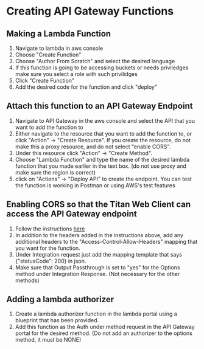 # Creating API Gateway Functions

## Making a Lambda Function
1. Navigate to lambda in aws console
2. Choose "Create Function"
3. Choose "Author From Scratch" and select the desired language
4. If this function is going to be accessing buckets or needs priviledges make sure you select a role with such privilidges
5. Click "Create Function"
6. Add the desired code for the function and click "deploy"

## Attach this function to an API Gateway Endpoint
1. Navigate to API Gateway in the aws console and select the API that you want to add the function to
2. Either navigate to the resource that you want to add the function to, or click "Action" -> "Create Resource". If you create the resource, do not make this a proxy resource, and do not select "enable CORS".
3. Under this resource click "Action" -> "Create Method".
4. Choose "Lambda Function" and type the name of the desired lambda function that you made earlier in the text box. (do not use proxy and make sure the region is correct)
5. click on "Actions" -> "Deploy API" to create the endpoint. You can test the function is working in Postman or using AWS's test features

## Enabling CORS so that the Titan Web Client can access the API Gateway endpoint
1. Follow the instructions [here](https://enable-cors.org/server_awsapigateway.html)
2. In addition to the headers added in the instructions above, add any additional headers to the "Access-Control-Allow-Headers" mapping that you want for the function.
3. Under Integration request just add the mapping template that says {"statusCode": 200} in json.
4. Make sure that Output Passthrough is set to "yes" for the Options method under Integration Response. (Not necessary for the other methods)

## Adding a lambda authorizer
1. Create a lambda authorizer function in the lambda portal using a blueprint that has been provided.
2. Add this function as the Auth under method request in the API Gateway portal for the desired method. (Do not add an authorizer to the options method, it must be NONE)


